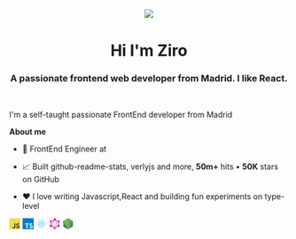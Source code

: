 <div id="header" align="center">
        <img src= "https://media.giphy.com/media/v1.Y2lkPTc5MGI3NjExbmR1dTViMjdxc2IzcDNxZjk3OTJ2cGttaTl3YW5rMHA3NnB3dTl6OSZlcD12MV9pbnRlcm5hbF9naWZfYnlfaWQmY3Q9Zw/GQty4dYXeVkOeMzqVx/giphy.gif"
           width="200" border-radius:50% />
        <h1 align="center">Hi  I'm Ziro </h1>
        <h3 align="center">A passionate frontend web developer from Madrid. I like React.</h3>
    </div>
<br />

I'm a self-taught passionate FrontEnd developer from Madrid

**About me**

- 💼 FrontEnd Engineer at 

- 📈 Built github-readme-stats, verlyjs and more, **50m+** hits • **50K** stars on GitHub

- ❤️ I love writing Javascript,React and building fun experiments on type-level


<code><img height="20" alt="javascript" src="https://raw.githubusercontent.com/github/explore/80688e429a7d4ef2fca1e82350fe8e3517d3494d/topics/javascript/javascript.png"></code>
<code><img height="20" alt="typescript" src="https://raw.githubusercontent.com/github/explore/80688e429a7d4ef2fca1e82350fe8e3517d3494d/topics/typescript/typescript.png"></code>
<code><img height="20" alt="react" src="https://raw.githubusercontent.com/github/explore/80688e429a7d4ef2fca1e82350fe8e3517d3494d/topics/react/react.png"></code>
<code><img height="20" alt="graphql" src="https://raw.githubusercontent.com/github/explore/5c058a388828bb5fde0bcafd4bc867b5bb3f26f3/topics/graphql/graphql.png"></code>
<code><img height="20" alt="nodejs" src="https://raw.githubusercontent.com/github/explore/80688e429a7d4ef2fca1e82350fe8e3517d3494d/topics/nodejs/nodejs.png"></code>    





